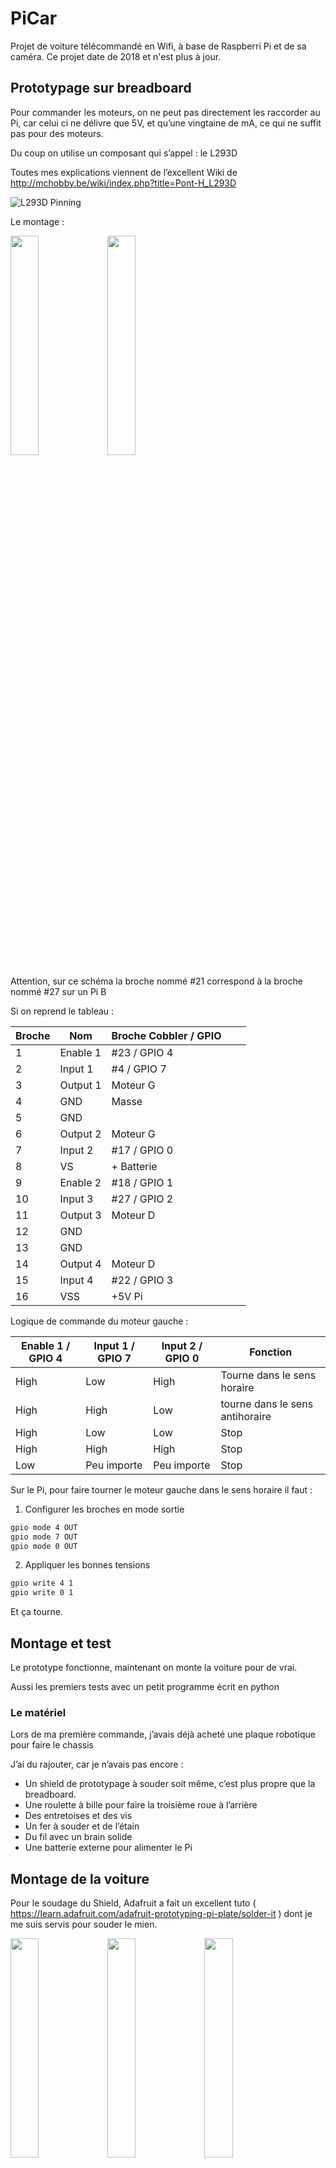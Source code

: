 # PiCar

Projet de voiture télécommandé en Wifi, à base de Raspberri Pi et de sa caméra.
Ce projet date de 2018 et n'est plus à jour.

## Prototypage sur breadboard
Pour commander les moteurs, on ne peut pas directement les raccorder au Pi, car celui ci ne délivre que 5V, et qu’une vingtaine de mA, ce qui ne suffit pas pour des moteurs.

Du coup on utilise un composant qui s’appel : le L293D

Toutes mes explications viennent de l’excellent Wiki de http://mchobby.be/wiki/index.php?title=Pont-H_L293D

![L293D Pinning](images/L293-pinning.jpg)


Le montage :

<img src="images/PiCar_bb.png"   width="30%">
<img src="images/PiCar_bbZOOM.png"   width="30%" >

Attention, sur ce schéma la broche nommé #21 correspond à la broche nommé #27 sur un Pi B

Si on reprend le tableau :

| Broche | Nom      | Broche Cobbler / GPIO |   |   |
|--------|----------|-----------------------|---|---|
| 1      | Enable 1 | #23 / GPIO 4          |   |   |
| 2      | Input 1  | #4 / GPIO 7           |   |   |
| 3      | Output 1 | Moteur G              |   |   |
| 4      | GND      | Masse                 |   |   |
| 5      | GND      |                       |   |   |
| 6      | Output 2 | Moteur G              |   |   |
| 7      | Input 2  | #17 / GPIO 0          |   |   |
| 8      | VS       | + Batterie            |   |   |
| 9      | Enable 2 | #18 / GPIO 1          |   |   |
| 10     | Input 3  | #27 / GPIO 2          |   |   |
| 11     | Output 3 | Moteur D              |   |   |
| 12     | GND      |                       |   |   |
| 13     | GND      |                       |   |   |
| 14     | Output 4 | Moteur D              |   |   |
| 15     | Input 4  | #22 / GPIO 3          |   |   |
| 16     | VSS      | +5V Pi                |   |   |

Logique de commande du moteur gauche :

| Enable 1 / GPIO 4 | Input 1 / GPIO 7 | Input 2 / GPIO 0 | Fonction                        |
|-------------------|------------------|------------------|---------------------------------|
| High              | Low              | High             | Tourne dans le sens horaire     |
| High              | High             | Low              | tourne dans le sens antihoraire |
| High              | Low              | Low              | Stop                            |
| High              | High             | High             | Stop                            |
| Low               | Peu importe      | Peu importe      | Stop                            |

Sur le Pi, pour faire tourner le moteur gauche dans le sens horaire il faut :

1. Configurer les broches en mode sortie
```bash
gpio mode 4 OUT
gpio mode 7 OUT
gpio mode 0 OUT
```

2. Appliquer les bonnes tensions
```bash
gpio write 4 1
gpio write 0 1
```

Et ça tourne.

## Montage et test

Le prototype fonctionne, maintenant on monte la voiture pour de vrai.

Aussi les premiers tests avec un petit programme écrit en python

### Le matériel

Lors de ma première commande, j’avais déjà acheté une plaque robotique pour faire le chassis

J’ai du rajouter, car je n’avais pas encore :

- Un shield de prototypage à souder soit même, c’est plus propre que la breadboard.
- Une roulette à bille pour faire la troisième roue à l’arrière
- Des entretoises et des vis
- Un fer à souder et de l’étain
- Du fil avec un brain solide
- Une batterie externe pour alimenter le Pi

## Montage de la voiture

Pour le soudage du Shield, Adafruit a fait un excellent tuto ( https://learn.adafruit.com/adafruit-prototyping-pi-plate/solder-it ) dont je me suis servis pour souder le mien.

<img src="images/Projet-PiCar-3-1024x768.jpg"   width="30%" >
<img src="images/Projet-PiCar-4-1024x768.jpg"   width="30%" >
<img src="images/Projet-PiCar-5-1024x768.jpg"   width="30%" >
<img src="images/Projet-PiCar-6-1024x768.jpg"   width="30%" >

## Premier test

### Connecter le Pi au réseau Wifi

Je reviendrais pas sur la procédure pour connecter le Pi à un réseau Wifi.

Il y a tellement de sujet qui en parle ( cf Generation Linux pour Raspbian 7, framboise314 pour Raspbian 8 )

### Programme de test

Avant d’embarquer le code dans une page web avec le retour de la caméra je suis passé par ce petit code qui permet de simplement tester la conduite en SSH dans un terminal :

```python
#!/usr/bin/env python
#coding=utf-8
#    Ce programme permet de controler  la voiture robot avec les touches de clavier

#Déclaration
from time import sleep
import RPi.GPIO as GPIO
import sys, termios, atexit
from select import select   
import serial
from threading import Thread

out = serial.Serial('/dev/ttyAMA0',38400)


#Déclaration des GPIOs

#Moteur 1
EnA = 4
Out1 = 17
Out2 = 22
#Moteur2
EnB = 18
Out3 = 23
Out4 = 27

#Il existe 2 mode pour déclarer les GPIO, soit GPIO.BOARD soit GPIO.BCM
GPIO.setmode(GPIO.BCM)

###### Pour capturer les touches utilisés sur le clavier et lancer la bonne commande    ###### 
###### On utilise ce petit bout de code : http://code.activestate.com/recipes/572182/    ###### 

# save the terminal settings
fd = sys.stdin.fileno()
new_term = termios.tcgetattr(fd)
old_term = termios.tcgetattr(fd)

# new terminal setting unbuffered
new_term[3] = (new_term[3] &amp; ~termios.ICANON &amp; ~termios.ECHO)

# switch to normal terminal
def set_normal_term():
    termios.tcsetattr(fd, termios.TCSAFLUSH, old_term)

# switch to unbuffered terminal
def set_curses_term():
    termios.tcsetattr(fd, termios.TCSAFLUSH, new_term)

def putch(ch):
    sys.stdout.write(ch)

def getch():
    return sys.stdin.read(1)

def getche():
    ch = getch()
    putch(ch)
    return ch

def kbhit():
    dr,dw,de = select([sys.stdin], [], [], 0)
    return dr &lt;&gt; []
    
######         ######     SUITE PLUS TARD        ######             ###### 


# Fonction qui permet de faire avancer la voiture
# Pour rappel, les 2 enable à 1, et 1 commande de chaque moteur à 1
def Forward():
   GPIO.output(Out1,True)
   GPIO.output(Out3,True)
   GPIO.output(Out2,False)
   GPIO.output(Out4,False)
   GPIO.output(EnA,True)
   GPIO.output(EnB,True)

# Fonction qui permet de stopper la voiture

def Stop():
   GPIO.output(Out1,False)
   GPIO.output(Out3,False)
   GPIO.output(Out2,False)
   GPIO.output(Out4,False)
   GPIO.output(EnA,True)
   GPIO.output(EnB,True)

def Standby():
   GPIO.output(Out1,False)
   GPIO.output(Out3,False)
   GPIO.output(Out2,False)
   GPIO.output(Out4,False)
   GPIO.output(EnA,False)
   GPIO.output(EnB,False)

# Fonction qui permet de faire reculer la voiture
# Pour rappel, les 2 enable à 1, et 1 commande de chaque moteur à 1 ( les 2 qui étaient à 0 pour avancer )
def Reverse():
   GPIO.output(Out2,True)
   GPIO.output(Out4,True)
   GPIO.output(Out1,False)
   GPIO.output(Out3,False)
   GPIO.output(EnA,True)
   GPIO.output(EnB,True)
   
# Fonction qui permet de faire tourner la voiture à droite

def TurnRight():
   GPIO.output(Out1,True)
   GPIO.output(Out3,False)
   GPIO.output(Out2,False)
   GPIO.output(Out4,True)
   GPIO.output(EnA,True)
   GPIO.output(EnB,True)
   
# Fonction qui permet de faire tourner la voiture à gauche

def TurnLeft():
   GPIO.output(Out1,False)
   GPIO.output(Out3,True)
   GPIO.output(Out2,True)
   GPIO.output(Out4,False)
   GPIO.output(EnA,True)
   GPIO.output(EnB,True)




GPIO.setmode(GPIO.BCM)

# Déclaration Enable du moteur 1 en OUT
GPIO.setup(EnA,GPIO.OUT)
GPIO.output(EnA, False)

# Déclaration Enable du moteur 2 en OUT

GPIO.setup(EnB,GPIO.OUT)
GPIO.output(EnB, False)


# Déclaration des pins controle moteur en OUT

GPIO.setup(Out1,GPIO.OUT)
GPIO.setup(Out2,GPIO.OUT)
GPIO.setup(Out3,GPIO.OUT)
GPIO.setup(Out4,GPIO.OUT)

# Toutes les pins à 0

GPIO.output(Out1,False)
GPIO.output(Out2,False)
GPIO.output(Out3,False)
GPIO.output(Out4,False)


# Avant de commencer, test de chaque fonction
Forward()
sleep(1)
Reverse()
sleep(1)
TurnLeft()
sleep(5)
TurnRight()
sleep(5)
Stop()
sleep(1)
Standby()

###### Pour capturer les touches utilisés sur le clavier et lancer la bonne commande    ###### 
###### On utilise ce petit bout de code : http://code.activestate.com/recipes/572182/    ###### 
######                                 SUITE                                                ###### 

if __name__ == '__main__':
    atexit.register(set_normal_term)
    set_curses_term()

while True:
  key = getch()
  if key== "p":
   print "exit"
   break
  elif key=="s":
   Forward()
  elif key=="d":
   TurnLeft()
  elif key=="q":
   TurnRight()
  elif key=="z":
   Reverse()
  else:
   Stop()   
   
######                                 FIN                                                ###### 

Standby()
GPIO.cleanup()
```

Le code parle de lui même.

Si les touches sont inversés, plusieurs possibilités :

- Changer le sens des fils sur les bornes moteurs du Shield
- Inverse les touches dans le code ( plus facile )

Une vidéo :

[![PiCar](https://img.youtube.com/vi/tTWgFqdgM5U/0.jpg)](https://www.youtube.com/watch?v=tTWgFqdgM5U)

# La caméra

Pour l’installation physique du module caméra la documentation officielle est disponible ici ( http://www.raspberrypi.org/documentation/usage/camera/README.md )

La commande vcgencmd get_camera permet de connaitre létat du module caméra :
```bash
pi@raspberry ~ $ vcgencmd get_camera
supported=1 detected=1
```
- Supported permet de savoir si votre système est configuré pour utiliser le module
- Detected permet de savoir si le système a bien détecté que le module est branché

Pour être certain :
```bash
pi@raspberry ~ $ raspistill -o cam.jpg
```
## MJPG-Streamer

MJPG-Streamer est un programme qui permet de transformer les photos prisent par la caméra en un flux vidéo visionable par HTTP, VLC, ..

Installation des prérequis
```bash
pi@raspberry ~ $ sudo apt-get install libjpeg8-dev cmake
```
Dans le dossier picar dans le home de pi ( /home/pi/picar ) nous allons télécharger le programme mjpg-streamer avec prise en charge du plugin raspicam :

```bash
pi@raspberry ~ $ git clone https://github.com/jacksonliam/mjpg-streamer.git ~/picar/mjpg-streamer
pi@raspberry ~ $ cd ~/picar/mjpg-streamer/mjpg-streamer-experimental
pi@raspberry ~ $ make
pi@raspberry ~ $ sudo make install
```
Voici 2 scripts pour lancer et arrêter le streaming de la caméra, à placer dans le dossier picar

Note : En fonction de l’endroit ou se trouve l’exécutable de mjpg-streamer, vous devrez peut être changer le script

Script de lancement :
```bash
#!/bin/bash
if pgrep mjpg_streamer &gt; /dev/null
 then
   echo "mjpg_streamer already running"
 else
  LD_LIBRARY_PATH=/home/pi/picar/mjpg-streamer/mjpg-streamer-experimental/ /home/pi/picar/mjpg-streamer/mjpg-streamer-experimental/mjpg_streamer -i "input_raspicam.so -fps 15 -q 50 -x 640 -y 480" -o "output_http.so -p 9000 -w /home/pi/picar/mjpg-streamer/mjpg-streamer-experimental/www" &gt; /dev/null 2&gt;&amp;1&amp;
  echo "mjpg_streamer started"
fi
```
Script d’arrêt :
```bash
#!/bin/bash
if pgrep mjpg_streamer
 then
   kill $(pgrep mjpg_streamer) &gt; /dev/null 2&gt;&amp;1
   echo "mjpg_streamer stopped"
 else
   echo "mjpg_streamer not running"
fi
```
Une fois l’application démarré rendez vous sur http://ADD.IP.DU.PI:9000 onglet « Stream »

<img src="images/145444.jpg"   width="40%" >

## L’interface web

Pour contrôler la PiCar à partir d’une page web j’ai découvert le projet WebIOPi qui est spécialement conçu pour contrôler les ports GPIO du raspberry Pi grâce à python / javascript / html

<img src="images/webiopi-new.png"   width="60%" >

Mise à jour 2018 : Webiopi a était arrêté en 2015 pour faire un dérivé commercial. Heuresement quelqu’un à reprit le projet et continue de le maintenir. On peut donc encore l’utiliser en 2018 et avec Debian Stretch. Merci à Thortex ( https://github.com/thortex/rpi3-webiopi )

## Installation de WebIOPi
```bash
#On clone le dépot git
git clone https://github.com/thortex/rpi3-webiopi.git
cd rpi3-webiopi
#Ensuite on se déplace dans le répertoire dev pour installer les prérequis
cd dev
./01_setup-required-packages.sh
./03_install_python_dev.sh
./10_make_deb.sh
#Une fois les paquets crées on peut passez à l'installation
sudo dpkg -i ~/build.webiopi/python2-webiopi*.deb
sudo webiopi-select-python 2
sudo systemctl daemon-reload
sudo systemctl restart webiopi
```

## Découverte de WebIOPi

Une fois installé, on peut tester les possibilités via la page d’exemple :
```bash
pi@raspberrypi ~ $ sudo webiopi
```
On se rend sur l’adresse IP du Pi : http://ADD.IP.DU.PI:8000

Le login et mot de passe par défaut sont : webiopi / raspberry

Rendez vous dans « GPIO Header  »

<img src="images/webiopi-chrome.png"   width="60%" >

- Un clique sur OUT/IN permet de paramétrer un GPIO en mode entrée ou sortie
- Un clique sur le GPIO permet de changer l’état ( 0 ou 1 )

## Créer le projet PiCar avec WebIOPi

Créer 2 répertoires, un pour le code python et un autre pour les pages web dans le dossier picar ( /home/pi/picar ) :

```bash
>pi@raspberrypi ~ $ mkdir html python
```

Les fichiers à placer dans les dossiers sont sur dans le dépot.

Puis éditer le fichier /etc/webiopi/config pour configurer notre projet

- Localiser la section [SCRIPTS], et ajouter la ligne pour charger notre script python

```bash
 [SCRIPTS]
 myscript = /home/pi/picar/python/web.py
```

- Localiser la section [HTTP], et ajouter la ligne pour dire à WebIOPi ou trouver les pages webs

```bash
 [HTTP]
 doc-root = /home/pi/picar/html
```

Et voila !

Pour tester, il faut d’abord lancer le stream de la caméra ( via le script Live par exemple )

Puis le serveur WebIOPi avec :
```bash
pi@raspberrypi ~ $ sudo webiopi -c /etc/webiopi/config
```

Rendez vous maintenant sur http://ADD:IP:DU:PI:9000

<img src="images/WebRobot-1.png"   width="60%" >

Sur tablette ou smartphone, les fonctions html onmouseup et onmousedown ne fonctionne pas.

Supprimer les et utiliser plutôt le bouton Stop